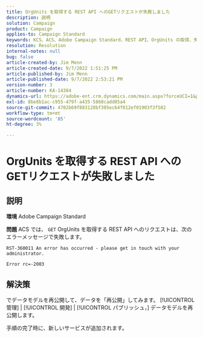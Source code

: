 ```yaml
---
title: OrgUnits を取得する REST API へのGETリクエストが失敗しました
description: 説明
solution: Campaign
product: Campaign
applies-to: Campaign Standard
keywords: KCS、ACS、Adobe Campaign Standard、REST API、OrgUnits の取得、失敗、再公開、データモデル
resolution: Resolution
internal-notes: null
bug: false
article-created-by: Jim Menn
article-created-date: 9/7/2022 1:51:25 PM
article-published-by: Jim Menn
article-published-date: 9/7/2022 2:53:21 PM
version-number: 3
article-number: KA-14384
dynamics-url: https://adobe-ent.crm.dynamics.com/main.aspx?forceUCI=1&pagetype=entityrecord&etn=knowledgearticle&id=f6147927-b42e-ed11-9db1-0022480866ad
exl-id: 8be8b1ac-c955-479f-a435-5860cadd05a4
source-git-commit: 4702b69f883128bf305ec64f012ef01903f3f582
workflow-type: tm+mt
source-wordcount: '85'
ht-degree: 3%

---
```


# OrgUnits を取得する REST API へのGETリクエストが失敗しました

## 説明


<b>環境</b>
Adobe Campaign Standard

<b>問題</b>
ACS では、 `GET` OrgUnits を取得する REST API へのリクエストは、次のエラーメッセージで失敗します。


```
RST-360011 An error has occurred - please get in touch with your administrator.

Error rc=-2003
```



## 解決策


でデータモデルを再公開して、データを「再公開」してみます。 [!UICONTROL 管理] | [!UICONTROL 開発] | [!UICONTROL パブリッシュ，] データモデルを再公開します。

手順の完了時に、新しいサービスが追加されます。
